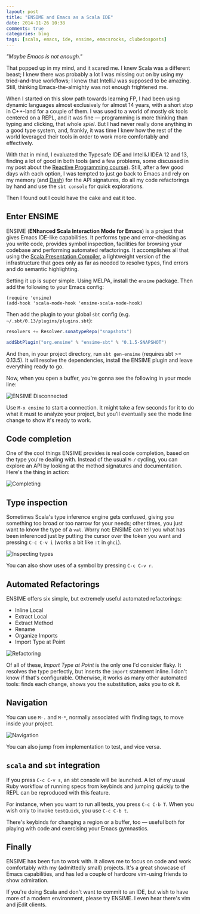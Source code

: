 ```yaml
---
layout: post
title: "ENSIME and Emacs as a Scala IDE"
date: 2014-11-26 10:38
comments: true
categories: blog
tags: [scala, emacs, ide, ensime, emacsrocks, clubedosposts]
---
```


_"Maybe Emacs is not enough."_

That popped up in my mind, and it scared me. I knew Scala was a different beast; I knew there was probably a lot I was missing out on by using my tried-and-true workflows; I knew that IntelliJ was supposed to be amazing. Still, thinking Emacs-the-almighty was not enough frightened me.

When I started on this slow path towards learning FP, I had been using dynamic languages almost exclusively for almost 14 years, with a short stop in C++-land for a couple of them. I was used to a world of mostly ok tools centered on a REPL, and it was fine &mdash; programming is more thinking than typing and clicking, that whole _spiel_. But I had never really done anything in a good type system, and, frankly, it was time I knew how the rest of the world leveraged their tools in order to work more comfortably and effectively.

With that in mind, I evaluated the Typesafe IDE and IntelliJ IDEA 12 and 13, finding a lot of good in both tools (and a few problems, some discussed in my post about the [Reactive Programming course][reactive]). Still, after a few good days with each option, I was tempted to just go back to Emacs and rely on my memory (and [Dash][dash]) for the API signatures, do all my code refactorings by hand and use the `sbt console` for quick explorations.

Then I found out I could have the cake and eat it too.

## Enter ENSIME

ENSIME (__ENhanced Scala Interaction Mode for Emacs__) is a project that gives Emacs IDE-like capabilities. It performs type and error-checking as you write code, provides symbol inspection, facilities for browsing your codebase and performing automated refactorings. It accomplishes all that using the [Scala Presentation Compiler][scalaprescomp], a lightweight version of the infrastructure that goes only as far as needed to resolve types, find errors and do semantic highlighting.

Setting it up is super simple. Using MELPA, install the `ensime` package. Then add the following to your Emacs config:

```
(require 'ensime)
(add-hook 'scala-mode-hook 'ensime-scala-mode-hook)
```

Then add the plugin to your global `sbt` config (e.g. `~/.sbt/0.13/plugins/plugins.sbt`):

``` scala
resolvers += Resolver.sonatypeRepo("snapshots")

addSbtPlugin("org.ensime" % "ensime-sbt" % "0.1.5-SNAPSHOT")
```

And then, in your project directory, run `sbt gen-ensime` (requires sbt >= 0.13.5). It will resolve the dependencies, install the ENSIME plugin and leave everything ready to go.

Now, when you open a buffer, you're gonna see the following in your mode line:

<img src="https://dl.dropboxusercontent.com/s/zss0kz5lr8hvhmr/2014-11-27%20at%2010.22.png" title="ENSIME Disconnected">

Use `M-x ensime` to start a connection. It might take a few seconds for it to do what it must to analyze your project, but you'll eventually see the mode line change to show it's ready to work.

## Code completion

One of the cool things ENSIME provides is real code completion, based on the type you're dealing with. Instead of the usual `M-/` cycling, you can explore an API by looking at the method signatures and documentation. Here's the thing in action:

<img src="https://s3.amazonaws.com/troikatech/ensime_as_ide/completion.gif" title="Completing">

## Type inspection

Sometimes Scala's type inference engine gets confused, giving you something too broad or too narrow for your needs; other times, you just want to know the type of a `val`. Worry not: ENSIME can tell you what has been inferenced just by putting the cursor over the token you want and pressing `C-c C-v i` (works a bit like `:t` in `ghci`).

<img src="https://s3.amazonaws.com/troikatech/ensime_as_ide/type_at_point.gif" title="Inspecting types">

You can also show uses of a symbol by pressing `C-c C-v r`.

## Automated Refactorings

ENSIME offers six simple, but extremely useful automated refactorings:

- Inline Local
- Extract Local
- Extract Method
- Rename
- Organize Imports
- Import Type at Point

<img src="https://s3.amazonaws.com/troikatech/ensime_as_ide/refactoring.gif" title="Refactoring">

Of all of these, _Import Type at Point_ is the only one I'd consider flaky. It resolves the type perfectly, but inserts the `import` statement inline. I don't know if that's configurable. Otherwise, it works as many other automated tools: finds each change, shows you the substitution, asks you to ok it.

## Navigation

You can use `M-.` and `M-*`, normally associated with finding tags, to move inside your project.

<img src="https://s3.amazonaws.com/troikatech/ensime_as_ide/navigation.gif" title="Navigation">

You can also jump from implementation to test, and vice versa.

## `scala` and `sbt` integration

If you press `C-c C-v s`, an sbt console will be launched. A lot of my usual Ruby workflow of running specs from keybinds and jumping quickly to the REPL can be reproduced with this feature.

For instance, when you want to run all tests, you press `C-c C-b T`. When you wish only to invoke `testQuick`, you use `C-c C-b t`. 

There's keybinds for changing a region or a buffer, too &mdash; useful both for playing with code and exercising your Emacs gymnastics.

## Finally

ENSIME has been fun to work with. It allows me to focus on code and work comfortably with my (admittedly small) projects. It's a great showcase of Emacs capabilities, and has led a couple of hardcore vim-using friends to show admiration.

If you're doing Scala and don't want to commit to an IDE, but wish to have more of a modern environment, please try ENSIME. I even hear there's vim and jEdit clients.

[reactive]: /blog/2014/01/12/reactive
[dash]: http://kapeli.com/dash
[scalaprescomp]: http://scala-ide.org/docs/dev/architecture/presentation-compiler.html
